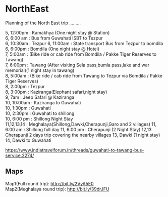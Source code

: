# NorthEast
Planning of the North East trip .........

5, 12:00pm : Kamakhya (One night stay @ Station) <br>
6, 6:00 am : Bus from Guwahati ISBT to Tezpur<br>
6, 10:30am : Tezpur
6, 11:00am : State transport Bus from Tezpur to bomdila<br>
6, 6:00pm : Bomdila (One night stay @ Hotel)<br>
7, 5:00am : (Bike ride or cab ride from Bomdila / Pakke Tiger Reserves to Tawang)<br>
7, 6:00pm : Tawang (After visiting Sela pass,bumla pass,lake and war memorial)(1 night stay in tawang)<br>
8, 5:00am : (Bike ride / cab ride from Tawang to Tezpur via Bomdila / Pakke Tiger Reserves)<br>
8, 2:00pm : Tezpur<br>
8, 3:00pm : Kaziranga(Elephant safari,night stay)<br>
9, 7am : Jeep Safari @ Kaziranga<br>
10, 10:00am : Kaziranga to Guwahati <br>
10, 1:30pm : Guwahati<br>
10, 2:30pm : Guwahati to shillong<br>
10, 6:00 pm : Shillong Night Stay<br>
11,12,13,14 : Meghalaya(Shillong,Dawki,Cherapunji,Garo and 2 villages)
11, 6:00 am : Shillong full day
11, 6:00 pm : Cherapunji (2 Night Stay)
12,13 Cherapunji 2 days trip covering the nearby villages
13, Dawki (1 night stay)
14, Dawki to Guwahati

https://www.indiatravelforum.in/threads/guwahati-to-tawang-bus-service.2274/

<h2>Maps</h2>

Map1(Full round trip): http://bit.ly/2VyA5E0 <br>
Map2(Meghalaya round trip): http://bit.ly/39drJFU
